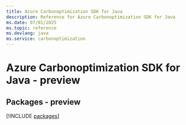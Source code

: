 ```yaml
---
title: Azure Carbonoptimization SDK for Java
description: Reference for Azure Carbonoptimization SDK for Java
ms.date: 07/01/2025
ms.topic: reference
ms.devlang: java
ms.service: carbonoptimization
---
```

# Azure Carbonoptimization SDK for Java - preview
## Packages - preview
[!INCLUDE [packages](carbonoptimization-index.md)]